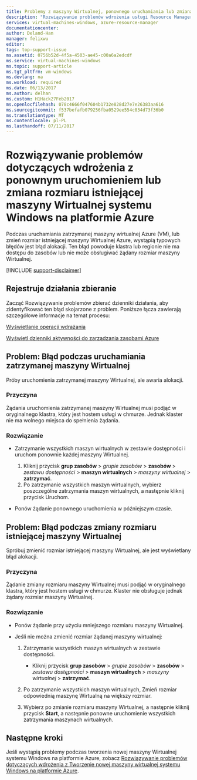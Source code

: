 ```yaml
---
title: Problemy z maszyny Wirtualnej, ponownego uruchamiania lub zmiana rozmiaru na platformie Azure | Dokumentacja firmy Microsoft
description: "Rozwiązywanie problemów wdrożenia usługi Resource Manager z ponownego uruchamiania lub zmiana rozmiaru istniejącej maszyny wirtualnej systemu Windows na platformie Azure"
services: virtual-machines-windows, azure-resource-manager
documentationcenter: 
author: Deland-Han
manager: felixwu
editor: 
tags: top-support-issue
ms.assetid: 0756b52d-4f5a-4503-ae45-c00a6a2edcdf
ms.service: virtual-machines-windows
ms.topic: support-article
ms.tgt_pltfrm: vm-windows
ms.devlang: na
ms.workload: required
ms.date: 06/13/2017
ms.author: delhan
ms.custom: H1Hack27Feb2017
ms.openlocfilehash: 078c4666f047604b1732e828d27e7e26383aa616
ms.sourcegitcommit: f537befafb079256fba0529ee554c034d73f36b0
ms.translationtype: MT
ms.contentlocale: pl-PL
ms.lasthandoff: 07/11/2017
---
```

# <a name="troubleshoot-deployment-issues-with-restarting-or-resizing-an-existing-windows-vm-in-azure"></a>Rozwiązywanie problemów dotyczących wdrożenia z ponownym uruchomieniem lub zmiana rozmiaru istniejącej maszyny Wirtualnej systemu Windows na platformie Azure
Podczas uruchamiania zatrzymanej maszyny wirtualnej Azure (VM), lub zmień rozmiar istniejącej maszyny Wirtualnej Azure, wystąpią typowych błędów jest błąd alokacji. Ten błąd powoduje klastra lub regionie nie ma dostępu do zasobów lub nie może obsługiwać żądany rozmiar maszyny Wirtualnej.

[!INCLUDE [support-disclaimer](../../../includes/support-disclaimer.md)]

## <a name="collect-activity-logs"></a>Rejestruje działania zbieranie
Zacząć Rozwiązywanie problemów zbierać dzienniki działania, aby zidentyfikować ten błąd skojarzone z problem. Poniższe łącza zawierają szczegółowe informacje na temat procesu:

[Wyświetlanie operacji wdrażania](../../azure-resource-manager/resource-manager-deployment-operations.md)

[Wyświetl dzienniki aktywności do zarządzania zasobami Azure](../../resource-group-audit.md)

## <a name="issue-error-when-starting-a-stopped-vm"></a>Problem: Błąd podczas uruchamiania zatrzymanej maszyny Wirtualnej
Próby uruchomienia zatrzymanej maszyny Wirtualnej, ale awaria alokacji.

### <a name="cause"></a>Przyczyna
Żądania uruchomienia zatrzymanej maszyny Wirtualnej musi podjąć w oryginalnego klastra, który jest hostem usługi w chmurze. Jednak klaster nie ma wolnego miejsca do spełnienia żądania.

### <a name="resolution"></a>Rozwiązanie
* Zatrzymanie wszystkich maszyn wirtualnych w zestawie dostępności i uruchom ponownie każdej maszyny Wirtualnej.
  
  1. Kliknij przycisk **grup zasobów** > *grupie zasobów* > **zasobów** > *zestawu dostępności* > **maszyn wirtualnych** > *maszyny wirtualnej* > **zatrzymać**.
  2. Po zatrzymanie wszystkich maszyn wirtualnych, wybierz poszczególne zatrzymania maszyn wirtualnych, a następnie kliknij przycisk Uruchom.
* Ponów żądanie ponownego uruchomienia w późniejszym czasie.

## <a name="issue-error-when-resizing-an-existing-vm"></a>Problem: Błąd podczas zmiany rozmiaru istniejącej maszyny Wirtualnej
Spróbuj zmienić rozmiar istniejącej maszyny Wirtualnej, ale jest wyświetlany błąd alokacji.

### <a name="cause"></a>Przyczyna
Żądanie zmiany rozmiaru maszyny Wirtualnej musi podjąć w oryginalnego klastra, który jest hostem usługi w chmurze. Klaster nie obsługuje jednak żądany rozmiar maszyny Wirtualnej.

### <a name="resolution"></a>Rozwiązanie
* Ponów żądanie przy użyciu mniejszego rozmiaru maszyny Wirtualnej.
* Jeśli nie można zmienić rozmiar żądanej maszyny wirtualnej:
  
  1. Zatrzymanie wszystkich maszyn wirtualnych w zestawie dostępności.
     
     * Kliknij przycisk **grup zasobów** > *grupie zasobów* > **zasobów** > *zestawu dostępności* > **maszyn wirtualnych** > *maszyny wirtualnej* > **zatrzymać**.
  2. Po zatrzymanie wszystkich maszyn wirtualnych, Zmień rozmiar odpowiednią maszynę Wirtualną na większy rozmiar.
  3. Wybierz po zmianie rozmiaru maszyny Wirtualnej, a następnie kliknij przycisk **Start**, a następnie ponowne uruchomienie wszystkich zatrzymania maszynach wirtualnych.

## <a name="next-steps"></a>Następne kroki
Jeśli wystąpią problemy podczas tworzenia nowej maszyny Wirtualnej systemu Windows na platformie Azure, zobacz [Rozwiązywanie problemów dotyczących wdrożenia z Tworzenie nowej maszyny wirtualnej systemu Windows na platformie Azure](troubleshoot-deployment-new-vm.md?toc=%2fazure%2fvirtual-machines%2fwindows%2ftoc.json).

